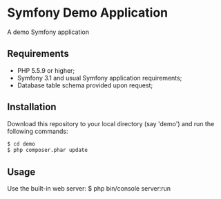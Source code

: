 Symfony Demo Application
========================

A demo Symfony application

Requirements
------------

  * PHP 5.5.9 or higher;
  * Symfony 3.1 and usual Symfony application requirements;
  * Database table schema provided upon request;
  
Installation
------------
Download this repository to your local directory (say 'demo') and run the following commands:
```bash
$ cd demo 
$ php composer.phar update
```


Usage
-----
Use the built-in web server:
$ php bin/console server:run